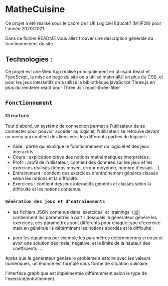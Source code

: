# MatheCuisine
 
Ce projet a été réalisé sous le cadre de l'UE Logiciel Educatif (M1IF28) pour l'année 2020/2021.
 
Dans ce fichier README vous allez trouver une description générale du fonctionnement du site
 
## Technologies :
 
Ce projet est une Web App réalisé principalement en utilisant React et TypeScript, la mise en page du site on a utilisé materialUI en plus du CSS, et pour les jeux interactifs on a utilisé la bibliothèque javaScript Three.js en plus du renderer react pour Three.Js : react-three-fiber
 
## `Fonctionnement`
 
### `Structure`
 
Tout d'abord, un système de connection permet à l'utilisateur de se connecter pour pouvoir accéder au logiciel, l'utilisateur se retrouve devant un menu qui contient des liens vers les differents parties du logiciel :
 
+ Aide : partie qui explique le fonctionnement du logiciel et des jeux interactifs.
+ Cours : explication brève des notions mathématiques interprétées.
+ Profil : profil de l'utilisateur, contient des données sur les jeux et les exercices réalisés (temps moyen, erreur moyenne, nombre d'essais ...).
+ Entrainement : contient des exercices d'entraînement générés classés selon les notions et la difficulté.
+ Exercices : contient des jeux interactifs générés et classés selon la difficulté et les notions contenus.
 
### `Génération des jeux et d'entraînements`
- les fichiers JSON contenus dans 'exercices' et 'trainings' [(ici)](https://forge.univ-lyon1.fr/p1509899/mathecuisine/-/tree/master/client/src/locales) contiennent les parametres à partir desquels le générateur génére les exercices, ces paramettres sont differents pour chaque type d'exercice mais en générale ils détérminent les notions abordés et la difficulté :
+ pour les équations par exemple les paramètres déterminerons si on peut avoir une solution décimale, négative, et la limite de la hauteur des coefficients ...
 
Après que le générateur génère le problème aléatoire avec les valeurs numériques, un énoncé est formulé sous forme de situation culinaire.
 
l'interface graphique est implémentée différemment selon le type de l'exercice/entraînement.
 
 


